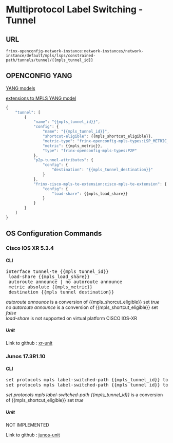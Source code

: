 # Multiprotocol Label Switching - Tunnel

## URL

```
frinx-openconfig-network-instance:network-instances/network-instance/default/mpls/lsps/constrained-path/tunnels/tunnel/{{mpls_tunnel_id}}
```

## OPENCONFIG YANG

[YANG models](https://github.com/FRINXio/openconfig/tree/master/mpls/src/main/yang)

[extensions to MPLS YANG model](https://github.com/FRINXio/openconfig/tree/master/network-instance/src/main/yang)

```javascript
{
    "tunnel": [
        {
            "name": "{{mpls_tunnel_id}}",
            "config": {
                "name": "{{mpls_tunnel_id}}",
                "shortcut-eligible": {{mpls_shortcut_eligible}},
                "metric-type": "frinx-openconfig-mpls-types:LSP_METRIC_ABSOLUTE",
                "metric": {{mpls_metric}},
                "type": "frinx-openconfig-mpls-types:P2P"
            },
            "p2p-tunnel-attributes": {
                "config": {
                    "destination": "{{mpls_tunnel_destination}}"
                }
            },
            "frinx-cisco-mpls-te-extension:cisco-mpls-te-extension": {
                "config": {
                    "load-share": {{mpls_load_share}}
                }
            }
        }
    ]
}
```

## OS Configuration Commands

### Cisco IOS XR 5.3.4

#### CLI

<pre>
interface tunnel-te {{mpls_tunnel_id}}
 load-share {{mpls_load_share}}
 autoroute announce | no autoroute announce
 metric absolute {{mpls_metric}}
 destination {{mpls_tunnel_destination}}
</pre>

*autoroute announce* is a conversion of {{mpls_shorcut_eligible}} set *true*  
*no autoroute announce* is a conversion of {{mpls_shortcut_eligible}} set *false*  
*load-share* is not supported on virtual platform CISCO IOS-XR

##### Unit

Link to github : [xr-unit](https://github.com/FRINXio/cli-units/tree/master/ios-xr/mpls)

### Junos 17.3R1.10

#### CLI

<pre>
set protocols mpls label-switched-path {{mpls_tunnel_id}} to {{mpls_tunnel_destination}}
set protocols mpls label-switched-path {{mpls_tunnel_id}} to {{mpls_tunnel_destination}} metric {{mpls_metric}}
</pre>

*set protocols mpls label-switched-path {{mpls_tunnel_id}}* is a conversion of {{mpls_shortcut_eligible}} set *true*  

##### Unit

NOT IMPLEMENTED

Link to github : [junos-unit]()
